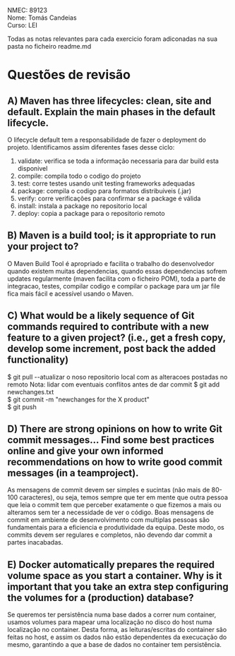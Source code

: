 NMEC: 89123  
Nome: Tomás Candeias  
Curso: LEI  

Todas as notas relevantes para cada exercicio foram adiconadas na sua pasta no ficheiro readme.md

# Questões de revisão

## A) Maven has three lifecycles: clean, site and default. Explain the main phases in the default lifecycle.

O lifecycle default tem a responsabilidade de fazer o deployment do projeto. Identificamos assim diferentes fases desse ciclo:
1) validate: verifica se toda a informação necessaria para dar build esta disponivel
2) compile: compila todo o codigo do projeto
3) test: corre testes usando unit testing frameworks adequadas
4) package: compila o codigo para formatos distribuiveis (.jar)
5) verify: corre verificações para confirmar se a package é válida
6) install: instala a package no repositorio local
7) deploy: copia a package para o repositorio remoto


## B) Maven is a build tool; is it appropriate to run your project to?

O Maven Build Tool é apropriado e facilita o trabalho do desenvolvedor quando existem muitas dependencias, quando essas dependencias sofrem updates regularmente (maven facilita com o ficheiro POM), toda a parte de integracao, testes, compilar codigo e compilar o package para um jar file fica mais fácil e acessível usando o Maven.

## C) What would be a likely sequence of Git commands required to contribute with a new feature to a given project? (i.e., get a fresh copy, develop some increment, post back the added functionality)

$ git pull --atualizar o noso repositorio local com as alteracoes postadas no remoto 
Nota: lidar com eventuais conflitos antes de dar commit 
$ git add newchanges.txt  
$ git commit -m "newchanges for the X product"  
$ git push  

## D) There are strong opinions on how to write Git commit messages... Find some best practices online and give your own informed recommendations on how to write good commit messages (in a teamproject).

As mensagens de commit devem ser simples e sucintas (não mais de 80-100 caracteres), ou seja, temos sempre que ter em mente que outra pessoa que leia o commit tem que perceber exatamente o que fizemos a mais ou alteramos sem ter a necessidade de ver o código. Boas mensagens de commit em ambiente de desenvolvimento com multiplas pessoas são fundamentais para a eficiencia e produtividade da equipa.
Deste modo, os commits devem ser regulares e completos, não devendo dar commit a partes inacabadas.

## E) Docker automatically prepares the required volume space as you start a container. Why is it important that you take an extra step configuring the volumes for a (production) database?

Se queremos ter persistência numa base dados a correr num container, usamos volumes para mapear uma localização no disco do host numa localização no container. Desta forma, as leituras/escritas do container são feitas no host, e assim os dados não estão dependentes da execucação do mesmo, garantindo a que a base de dados no container tem persistência.